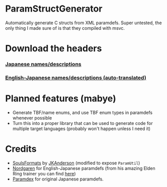 # ParamStructGenerator
Automatically generate C structs from XML paramdefs. Super untested, the only thing I made sure of is that they compiled with msvc. 

# Download the headers
### [Japanese names/descriptions](https://github.com/tremwil/ParamStructGenerator/blob/master/paramdefs_jp.zip?raw=true)
### [English-Japanese names/descriptions (auto-translated)](https://github.com/tremwil/ParamStructGenerator/blob/master/paramdefs_en.zip?raw=true)

# Planned features (mabye)
- Generate TBF/name enums, and use TBF enum types in paramdefs whenever possible
- Turn this into a proper library that can be used to generate code for multiple target languages (probably won't happen unless I need it)

# Credits
- [SoulsFormats](https://github.com/JKAnderson/SoulsFormats) by [JKAnderson](https://github.com/JKAnderson) (modified to expose `ParamUtil`)
- [Nordgaren](https://github.com/Nordgaren) for English-Japanese paramdefs (from his amazing Elden Ring trainer you can find [here](https://github.com/Nordgaren/Elden-Ring-Debug-Tool))
- [Paramdex](https://github.com/soulsmods/Paramdex) for original Japanese paramdefs. 
